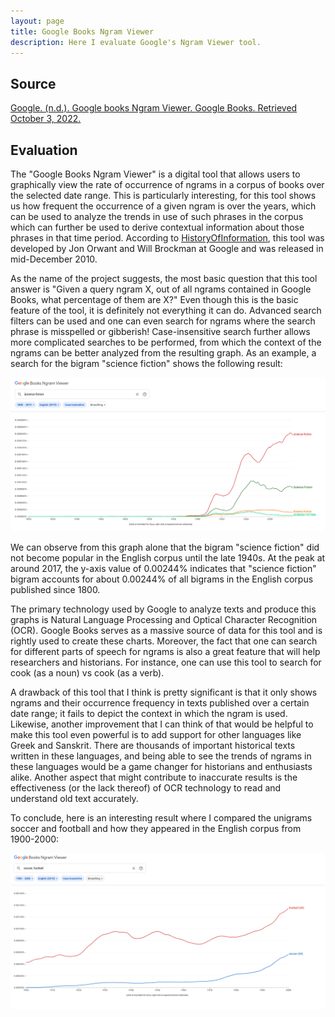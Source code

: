 ```yaml
---
layout: page
title: Google Books Ngram Viewer
description: Here I evaluate Google's Ngram Viewer tool.
---
```

## Source

[Google. (n.d.). Google books Ngram Viewer. Google Books. Retrieved October 3, 2022.](https://books.google.com/ngrams)

## Evaluation

The "Google Books Ngram Viewer" is a digital tool that allows users to graphically view the rate of occurrence of ngrams in a corpus of books over the selected date range. This is particularly interesting, for this tool shows us how frequent the occurrence of a given ngram is over the years, which can be used to analyze the trends in use of such phrases in the corpus which can further be used to derive contextual information about those phrases in that time period. According to [HistoryOfInformation](https://www.historyofinformation.com/detail.php?id=3786), this tool was developed by Jon Orwant and Will Brockman at Google and was released in mid-December 2010.

As the name of the project suggests, the most basic question that this tool answer is "Given a query ngram X, out of all ngrams contained in Google Books, what percentage of them are X?" Even though this is the basic feature of the tool, it is definitely not everything it can do. Advanced search filters can be used and one can even search for ngrams where the search phrase is misspelled or gibberish! Case-insensitive search further allows more complicated searches to be performed, from which the context of the ngrams can be better analyzed from the resulting graph. As an example, a search for the bigram "science fiction" shows the following result:

<img src="../assets/fiction.png" alt="science fiction bigram search" width="800"/>

We can observe from this graph alone that the bigram "science fiction" did not become popular in the English corpus until the late 1940s. At the peak at around 2017, the y-axis value of 0.00244% indicates that "science fiction" bigram accounts for about 0.00244% of all bigrams in the English corpus published since 1800.

The primary technology used by Google to analyze texts and produce this graphs is Natural Language Processing and Optical Character Recognition (OCR). Google Books serves as a massive source of data for this tool and is rightly used to create these charts. Moreover, the fact that one can search for different parts of speech for ngrams is also a great feature that will help researchers and historians. For instance, one can use this tool to search for cook (as a noun) vs cook (as a verb). 


A drawback of this tool that I think is pretty significant is that it only shows ngrams and their occurrence frequency in texts published over a certain date range; it fails to depict the context in which the ngram is used. Likewise, another improvement that I can think of that would be helpful to make this tool even powerful is to add support for other languages like Greek and Sanskrit. There are thousands of important historical texts written in these languages, and being able to see the trends of ngrams in these languages would be a game changer for historians and enthusiasts alike. Another aspect that might contribute to inaccurate results is the effectiveness (or the lack thereof) of OCR technology to read and understand old text accurately.

To conclude, here is an interesting result where I compared the unigrams soccer and football and how they appeared in the English corpus from 1900-2000:

<img src="../assets/football.png" alt="soccer vs football unigram" width="800"/>